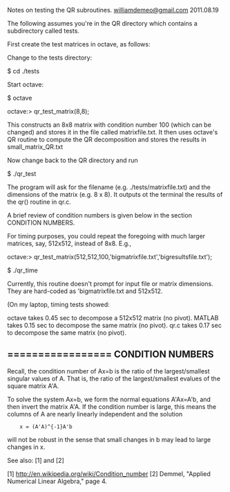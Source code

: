Notes on testing the QR subroutines.
williamdemeo@gmail.com
2011.08.19

The following assumes you're in the QR directory which contains
a subdirectory called tests.

First create the test matrices in octave, as follows:

Change to the tests directory:

$ cd ./tests

Start octave:

$ octave

octave:> qr_test_matrix(8,8);

This constructs an 8x8 matrix with condition number 
100 (which can be changed) and stores it in the file called
matrixfile.txt.  It then uses octave's QR routine to compute
the QR decomposition and stores the results in small_matrix_QR.txt

Now change back to the QR directory and run

$ ./qr_test

The program will ask for the filename (e.g. ./tests/matrixfile.txt) and the 
dimensions of the matrix (e.g. 8 x 8).  It outputs ot the terminal the 
results of the qr() routine in qr.c.

A brief review of condition numbers is given below in the 
section CONDITION NUMBERS.


For timing purposes, you could repeat the foregoing with much
larger matrices, say, 512x512, instead of 8x8.  E.g.,

octave:> qr_test_matrix(512,512,100,'bigmatrixfile.txt','bigresultsfile.txt');

$ ./qr_time

Currently, this routine doesn't prompt for input file or matrix dimensions.  
They are hard-coded as 'bigmatrixfile.txt and 512x512.

(On my laptop, timing tests showed:

octave takes 0.45 sec to decompose a 512x512 matrix (no pivot).
MATLAB takes 0.15 sec to decompose the same matrix (no pivot).
qr.c   takes 0.17 sec to decompose the same matrix (no pivot).



=================
CONDITION NUMBERS
-----------------
Recall, the condition number of Ax=b is the ratio
of the largest/smallest singular values of A.
That is, the ratio of the largest/smallest evalues of 
the square matrix A'A.  

To solve the system Ax=b, we form the normal equations
A'Ax=A'b, and then invert the matrix A'A.
If the condition number is large, this means the columns
of A are nearly linearly independent and the solution

        x = (A'A)^{-1}A'b

will not be robust in the sense that small changes in b 
may lead to large changes in x.

See also: [1] and [2]



[1] http://en.wikipedia.org/wiki/Condition_number
[2] Demmel, "Applied Numerical Linear Algebra," page 4.